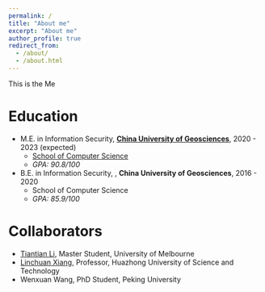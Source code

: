 ```yaml
---
permalink: /
title: "About me"
excerpt: "About me"
author_profile: true
redirect_from: 
  - /about/
  - /about.html
---
```


This is the Me

Education
======
* M.E. in Information Security, **[China University of Geosciences](https://en.cug.edu.cn/)**, 2020 - 2023 (expected)
  *   [School of Computer Science](https://en.cs.cug.edu.cn/)
  *   *GPA: 90.8/100*
* B.E. in Information Security, , **China University of Geosciences**, 2016 - 2020
  *   School of Computer Science
  *   *GPA: 85.9/100*


Collaborators
======
* [Tiantian Li](https://scholar.google.com/citations?user=WgIgW_0AAAAJ&hl=en), Master Student, University of Melbourne
* [Linchuan Xiang](https://oversea.cnki.net/kcms/detail/knetsearch.aspx?dbcode=CJFD&code=000020252585&sfield=au&skey=XIANG+Linchuan&uniplatform=OVERSEAS_EN), Professor, Huazhong University of Science and Technology
* Wenxuan Wang, PhD Student, Peking University

